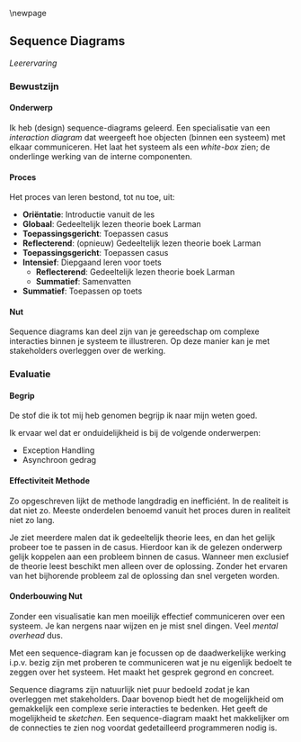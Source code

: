
\newpage

## Sequence Diagrams
_Leerervaring_

### Bewustzijn
#### Onderwerp
Ik heb (design) sequence-diagrams geleerd. Een specialisatie van een _interaction diagram_ dat
weergeeft hoe objecten (binnen een systeem) met elkaar communiceren. 
Het laat het systeem als een _white-box_ zien; de onderlinge werking van de interne componenten.

#### Proces
Het proces van leren bestond, tot nu toe, uit:

- **Oriëntatie**: Introductie vanuit de les
- **Globaal**: Gedeeltelijk lezen theorie boek Larman
- **Toepassingsgericht**: Toepassen casus
- **Reflecterend**: (opnieuw) Gedeeltelijk lezen theorie boek Larman
- **Toepassingsgericht**: Toepassen casus
- **Intensief**: Diepgaand leren voor toets
    - **Reflecterend**: Gedeeltelijk lezen theorie boek Larman
    - **Summatief**: Samenvatten
- **Summatief**: Toepassen op toets

#### Nut
Sequence diagrams kan deel zijn van je gereedschap om complexe interacties binnen je systeem te 
illustreren. Op deze manier kan je met stakeholders overleggen over de werking. 


### Evaluatie
#### Begrip 
De stof die ik tot mij heb genomen begrijp ik naar mijn weten goed. 

Ik ervaar wel dat er onduidelijkheid is bij de volgende onderwerpen:
- Exception Handling
- Asynchroon gedrag

#### Effectiviteit Methode
Zo opgeschreven lijkt de methode langdradig en inefficiént. In de realiteit is dat niet zo. Meeste onderdelen benoemd
vanuit het proces duren in realiteit niet zo lang. 

Je ziet meerdere malen dat ik gedeeltelijk theorie lees, en dan het gelijk probeer toe te passen in de casus. Hierdoor 
kan ik de gelezen onderwerp gelijk koppelen aan een probleem binnen de casus. Wanneer men exclusief de theorie leest 
beschikt men alleen over de oplossing. Zonder het ervaren van het bijhorende probleem zal de oplossing dan snel vergeten 
worden.

#### Onderbouwing Nut
Zonder een visualisatie kan men moeilijk effectief communiceren over een systeem. Je kan nergens naar wijzen en je mist
snel dingen. Veel _mental overhead_ dus.

Met een sequence-diagram kan je focussen op de daadwerkelijke werking i.p.v. bezig zijn met proberen
te communiceren wat je nu eigenlijk bedoelt te zeggen over het systeem. Het maakt het gesprek
gegrond en concreet.

Sequence diagrams zijn natuurlijk niet puur bedoeld zodat je kan overleggen met stakeholders. Daar bovenop biedt het de
mogelijkheid om gemakkelijk een complexe serie interacties te bedenken. Het geeft de mogelijkheid te
_sketchen_. Een sequence-diagram maakt het makkelijker om de connecties te zien nog voordat gedetailleerd
programmeren nodig is. 
